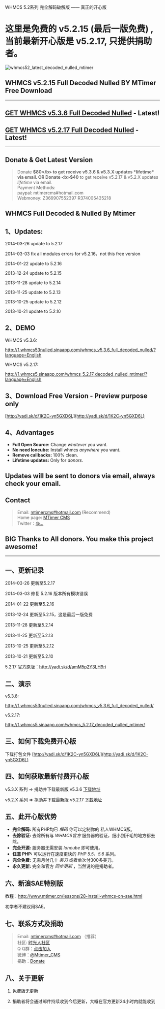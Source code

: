 WHMCS 5.2系列 完全解码破解版 —— 真正的开心版

这里是免费的 v5.2.15 (最后一版免费) , 当前最新开心版是 v5.2.17, 只提供捐助者。
========================

![whmcs52_latest_decoded_nulled_mtimer](http://www.mtimer.cn/uploads/posts/2014-03/1395885564_whmcs5217nulled.png)

## WHMCS v5.2.15 Full Decoded Nulled BY MTimer Free Download

---------------

## [GET WHMCS v5.3.6 Full Decoded Nulled](http://www.mtimer.cn/release/34-whmcs-full-decoded-nulled.html) - Latest!

## [GET WHMCS v5.2.17 Full Decoded Nulled](http://www.mtimer.cn/release/25-whmcs-full-decoded-nulled.html) - Latest!

---------------

## Donate & Get Latest Version

> Donate <b>$80</b> to get receive v5.3.6 & v5.3.X updates *lifetime* via email.  
> OR  
> Donate <b>$40</b> to get receive v5.2.17 & v5.2.X updates *lifetime* via email.  
> Payment Methods:  
> paypal: mtimercms#hotmail.com  
> Webmoney: Z369907552397  R374005435218


WHMCS Full Decoded & Nulled By Mtimer
---------------


## 1、Updates:

2014-03-26 update to 5.2.17

2014-03-03 fix all modules errors for v5.2.16，not this free version

2014-01-22 update to 5.2.16

2013-12-24 update to 5.2.15

2013-11-28 update to 5.2.14

2013-11-25 update to 5.2.13

2013-10-25 update to 5.2.12

2013-10-21 update to 5.2.10



## 2、DEMO

WHMCS v5.3.6:

http://1.whmcs53nulled.sinaapp.com/whmcs_v5.3.6_full_decoded_nulled/?language=English


WHMCS v5.2.17:

http://1.whmcs5.sinaapp.com/whmcs_5.2.17_decoded_nulled_mtimer/?language=English


## 3、Download Free Version - Preview purpose only

[http://yadi.sk/d/1K2C-yn5GXD6L](http://yadi.sk/d/1K2C-yn5GXD6L)


## 4、Advantages

<ul>
<li><strong>Full Open Source:</strong> Change  <em>whatever</em> you want.</li>
<li><strong>No need Ioncube:</strong> Install whmcs <em>anywhere</em> you want.</li>
<li><strong>Remove callbacks:</strong> 100% clean.</li>
<li><strong>Lifetime updates:</strong> Only for <em>donors</em>.</li>
</ul>


## Updates will be sent to donors via email, always check your email.


## Contact

> Email: [mtimercms#hotmail.com](mtimercms#hotmail.com) (Recommend)  
> Home page: [MTimer CMS](http://www.mtimer.net/)  
> Twitter：[@...](http://#)


## BIG Thanks to All donors. You make this project awesome!


---------------


## 一、更新记录

2014-03-26 更新至5.2.17

2014-03-03 修复 5.2.16 版本所有模块错误

2014-01-22 更新至5.2.16

2013-12-24 更新至5.2.15，这是最后一版免费

2013-11-28 更新至5.2.14

2013-11-25 更新至5.2.13

2013-10-25 更新至5.2.12

2013-10-21 更新至5.2.10

5.2.17 官方原版：http://yadi.sk/d/amM5p2Y3LH9ri



## 二、演示

v5.3.6:

http://1.whmcs53nulled.sinaapp.com/whmcs_v5.3.6_full_decoded_nulled/

v5.2.17:

http://1.whmcs5.sinaapp.com/whmcs_5.2.17_decoded_nulled_mtimer/



## 三、如何下载免费开心版

下载打包文件 [http://yadi.sk/d/1K2C-yn5GXD6L](http://yadi.sk/d/1K2C-yn5GXD6L)



## 四、如何获取最新付费开心版

v5.3.X 系列 => 捐助并下载最新版 v5.3.6 [下载地址](http://www.mtimer.cn/release/34-whmcs-full-decoded-nulled-by-mtimer.html)

v5.2.X 系列 => 捐助并下载最新版 v5.2.17 [下载地址](http://www.mtimer.cn/release/25-whmcs-full-decoded-nulled-by-mtimer.html)



## 五、此开心版优势

<ul>
<li><strong>完全解码:</strong> 所有PHP均已 <em>解码</em> 你可以定制你的 私人WHMCS版。</li>
<li><strong>去除验证:</strong> 去除所有与 <em>WHMCS官方</em> 服务器的验证，细小到汗毛的地方都去除。</li>
<li><strong>完全开源:</strong> 服务器无需安装 <em>Ioncube</em> 即可使用。</li>
<li><strong>任意 PHP:</strong> 可以运行在速度更快的 <em>PHP 5.5、5.6</em> 系列。</li>
<li><strong>完全免费:</strong> 无需月付几十 <em>美刀</em> 或者单次付300多美刀。</li>
<li><strong>永久更新:</strong> 完全和官方 <em>同步更新</em> ，当然说的是捐助者。</li>
</ul>



## 六、新浪SAE特别版

教程：http://www.mtimer.cn/lessons/28-install-whmcs-on-sae.html

初学者不建议用SAE。



## 七、联系方式及捐助

> Email: [mtimercms#hotmail.com](mtimercms#hotmail.com) （推荐）  
> 社区: [时光人社区](http://www.mtimer.cn/)  
> Q Q群：[点击加入](http://shang.qq.com/wpa/qunwpa?idkey=520e53ac7acc04d489a801aa55a69c9a6e3df06e1fea1b0b0f3ca936627cca52)  
> 微博：[@Mtimer_CMS](http://weibo.com/u/3488979130)  
> 捐助：[Donate](http://t.cn/8FwJr5Z)



## 八、关于更新

1. 免费版无更新

2. 捐助者将会通过邮件持续收到今后更新，大概在官方更新24小时内就能收到